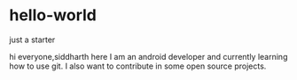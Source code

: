 # hello-world
just a starter

hi everyone,siddharth here
I am an android developer and currently learning how to use git.
I also want to contribute in some open source projects.
